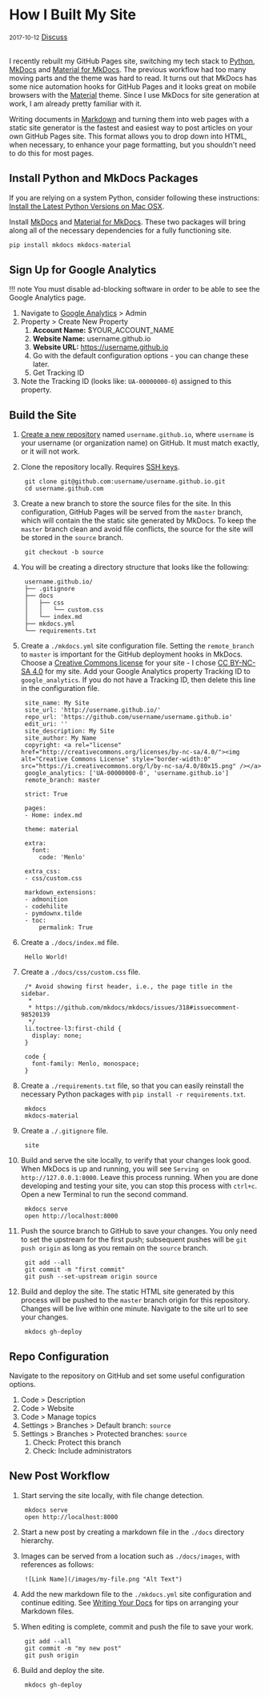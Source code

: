 # How I Built My Site

<div class="meta">
  <span class="date"><small>2017-10-12</small></span>
  <span class="discuss"><a class="github-button" href="https://github.com/copperlight/copperlight.github.io/issues" data-icon="octicon-issue-opened" aria-label="Discuss copperlight/copperlight.github.io on GitHub">Discuss</a></span>
</div><br/>

I recently rebuilt my GitHub Pages site, switching my tech stack to [Python], [MkDocs] and
[Material for MkDocs]. The previous workflow had too many moving parts and the theme was hard to
read.  It turns out that MkDocs has some nice automation hooks for GitHub Pages and it looks great
on mobile browsers with the [Material] theme. Since I use MkDocs for site generation at work, I am
already pretty familiar with it.

Writing documents in [Markdown] and turning them into web pages with a static site generator is the
fastest and easiest way to post articles on your own GitHub Pages site.  This format allows you to
drop down into HTML, when necessary, to enhance your page formatting, but you shouldn't need to do
this for most pages.

[Material]: https://material.io/
[Material for MkDocs]: http://squidfunk.github.io/mkdocs-material/
[MkDocs]: http://www.mkdocs.org/
[Python]: https://www.python.org/
[Markdown]: https://daringfireball.net/projects/markdown/syntax

## Install Python and MkDocs Packages

If you are relying on a system Python, consider following these instructions:
[Install the Latest Python Versions on Mac OSX].

Install [MkDocs] and [Material for MkDocs]. These two packages will bring along all of the necessary
dependencies for a fully functioning site.

```bash
pip install mkdocs mkdocs-material
```

[Install the Latest Python Versions on Mac OSX]: ../python/install-the-latest-python-versions-on-macosx.md

## Sign Up for Google Analytics

!!! note
    You must disable ad-blocking software in order to be able to see the Google Analytics page.

1. Navigate to [Google Analytics](https://analytics.google.com/analytics/web/) > Admin
1. Property > Create New Property
    1. **Account Name:** $YOUR_ACCOUNT_NAME
    1. **Website Name:** username.github.io
    1. **Website URL:** https://username.github.io
    1. Go with the default configuration options - you can change these later.
    1. Get Tracking ID
1. Note the Tracking ID (looks like: `UA-00000000-0`) assigned to this property.

## Build the Site

1. [Create a new repository](https://github.com/new) named `username.github.io`, where `username` is
your username (or organization name) on GitHub.  It must match exactly, or it will not work.

1. Clone the repository locally.  Requires [SSH keys](https://help.github.com/articles/connecting-to-github-with-ssh/).

        git clone git@github.com:username/username.github.io.git
        cd username.github.com

1. Create a new branch to store the source files for the site.  In this configuration, GitHub Pages
will be served from the `master` branch, which will contain the the static site generated by MkDocs.
To keep the `master` branch clean and avoid file conflicts, the source for the site will be stored
in the `source` branch.

        git checkout -b source

1. You will be creating a directory structure that looks like the following:

        username.github.io/
        ├── .gitignore
        ├── docs
        │   ├── css
        │   │   └── custom.css
        │   └── index.md
        ├── mkdocs.yml
        └── requirements.txt

1. Create a `./mkdocs.yml` site configuration file. Setting the `remote_branch` to `master` is
important for the GitHub deployment hooks in MkDocs. Choose a
[Creative Commons license](https://creativecommons.org/choose/) for your site - I chose
[CC BY-NC-SA 4.0](http://creativecommons.org/licenses/by-nc-sa/4.0/) for my site.  Add your Google
Analytics property Tracking ID to `google_analytics`.  If you do not have a Tracking ID, then delete this
line in the configuration file.

        site_name: My Site
        site_url: 'http://username.github.io/'
        repo_url: 'https://github.com/username/username.github.io'
        edit_uri: ''
        site_description: My Site
        site_author: My Name
        copyright: <a rel="license" href="http://creativecommons.org/licenses/by-nc-sa/4.0/"><img alt="Creative Commons License" style="border-width:0" src="https://i.creativecommons.org/l/by-nc-sa/4.0/80x15.png" /></a>
        google_analytics: ['UA-00000000-0', 'username.github.io']
        remote_branch: master

        strict: True

        pages:
        - Home: index.md

        theme: material

        extra:
          font:
            code: 'Menlo'

        extra_css:
        - css/custom.css

        markdown_extensions:
        - admonition
        - codehilite
        - pymdownx.tilde
        - toc:
            permalink: True

1. Create a `./docs/index.md` file.

        Hello World!

1. Create a `./docs/css/custom.css` file.

        /* Avoid showing first header, i.e., the page title in the sidebar.
         *
         * https://github.com/mkdocs/mkdocs/issues/318#issuecomment-98520139
         */
        li.toctree-l3:first-child {
          display: none;
        }

        code {
          font-family: Menlo, monospace;
        }

1. Create a `./requirements.txt` file, so that you can easily reinstall the necessary Python packages
with `pip install -r requirements.txt`.

        mkdocs
        mkdocs-material

1. Create a `./.gitignore` file.

        site

1. Build and serve the site locally, to verify that your changes look good.  When MkDocs is up and
running, you will see `Serving on http://127.0.0.1:8000`. Leave this process running. When you are
done developing and testing your site, you can stop this process with `ctrl+c`. Open a new Terminal
to run the second command.

        mkdocs serve
        open http://localhost:8000

1. Push the source branch to GitHub to save your changes. You only need to set the upstream for the
first push; subsequent pushes will be `git push origin` as long as you remain on the `source` branch.

        git add --all
        git commit -m "first commit"
        git push --set-upstream origin source

1. Build and deploy the site. The static HTML site generated by this process will be pushed to the
`master` branch origin for this repository. Changes will be live within one minute. Navigate to
the site url to see your changes.

        mkdocs gh-deploy

## Repo Configuration

Navigate to the repository on GitHub and set some useful configuration options.

1. Code > Description
1. Code > Website
1. Code > Manage topics
1. Settings > Branches > Default branch: `source`
1. Settings > Branches > Protected branches: `source`
    1. Check: Protect this branch
    1. Check: Include administrators

## New Post Workflow

1. Start serving the site locally, with file change detection.

        mkdocs serve
        open http://localhost:8000

1. Start a new post by creating a markdown file in the `./docs` directory hierarchy.

1. Images can be served from a location such as `./docs/images`, with references as follows:

        ![Link Name](/images/my-file.png "Alt Text")

1. Add the new markdown file to the `./mkdocs.yml` site configuration and continue editing. See
[Writing Your Docs](http://www.mkdocs.org/user-guide/writing-your-docs/) for tips on arranging
your Markdown files.

1. When editing is complete, commit and push the file to save your work.

        git add --all
        git commit -m "my new post"
        git push origin

1. Build and deploy the site.

        mkdocs gh-deploy
